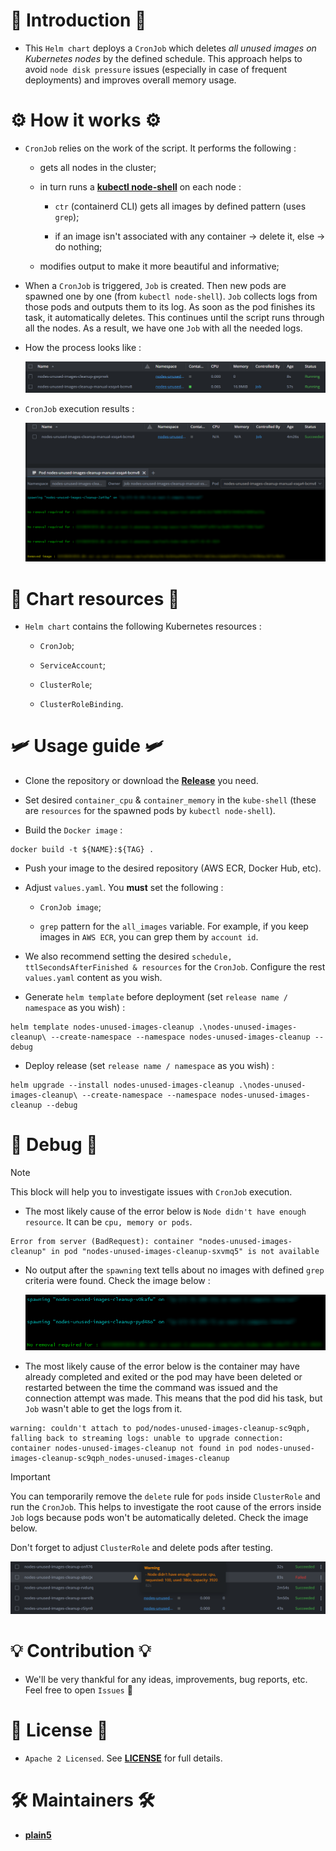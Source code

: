 # 🔰 Introduction 🔰

* This `Helm chart` deploys a `CronJob` which deletes *all unused images on Kubernetes nodes* by the defined schedule. This approach helps to avoid `node disk pressure` issues (especially in case of frequent deployments) and improves overall memory usage.

# ⚙️ How it works ⚙️

* `CronJob` relies on the work of the script. It performs the following :

  * gets all nodes in the cluster;

  * in turn runs a **[kubectl node-shell](https://github.com/kvaps/kubectl-node-shell)** on each node :
    * `ctr` (containerd CLI) gets all images by defined pattern (uses `grep`);
    
    * if an image isn't associated with any container -> delete it, else -> do nothing;

  * modifies output to make it more beautiful and informative;

* When a `CronJob` is triggered, `Job` is created. Then new pods are spawned one by one (from `kubectl node-shell`). `Job` collects logs from those pods and outputs them to its log. As soon as the pod finishes its task, it automatically deletes. This continues until the script runs through all the nodes. As a result, we have one `Job` with all the needed logs.
 
* How the process looks like :
 
  ![image](./media/process-in-action.png)

* `CronJob` execution results :
 
  ![image](./media/cronjob-results.png)

# 🧱 Chart resources 🧱

* `Helm chart` contains the following Kubernetes resources :

  * `CronJob`;

  * `ServiceAccount`;

  * `ClusterRole`;

  * `ClusterRoleBinding`.

# 🛩️ Usage guide 🛩️

* Clone the repository or download the **[Release](https://github.com/itsyndicate/nodes-unused-images-cleanup/releases)** you need.

* Set desired `container_cpu` & `container_memory` in the `kube-shell` (these are `resources` for the spawned pods by `kubectl node-shell`).

* Build the `Docker image` :

```
docker build -t ${NAME}:${TAG} .
```

* Push your image to the desired repository (AWS ECR, Docker Hub, etc).

* Adjust `values.yaml`. You **must** set the following :

  * `CronJob image`;

  * `grep` pattern for the `all_images` variable. For example, if you keep images in `AWS ECR`, you can grep them by `account id`.

* We also recommend setting the desired `schedule, ttlSecondsAfterFinished & resources` for the `CronJob`. Configure the rest `values.yaml` content as you wish.

* Generate `helm template` before deployment (set `release name / namespace` as you wish) :

```
helm template nodes-unused-images-cleanup .\nodes-unused-images-cleanup\ --create-namespace --namespace nodes-unused-images-cleanup --debug
```

* Deploy release (set `release name / namespace` as you wish) :

```
helm upgrade --install nodes-unused-images-cleanup .\nodes-unused-images-cleanup\ --create-namespace --namespace nodes-unused-images-cleanup --debug
```

# 🔎 Debug 🔎

> [!NOTE]
> This block will help you to investigate issues with `CronJob` execution.

* The most likely cause of the error below is `Node didn't have enough resource`. It can be `cpu, memory or pods`.

```
Error from server (BadRequest): container "nodes-unused-images-cleanup" in pod "nodes-unused-images-cleanup-sxvmq5" is not available
```

* No output after the `spawning` text tells about no images with defined `grep` criteria were found. Check the image below :

  ![image](./media/0-deleted-images.png)

* The most likely cause of the error below is the container may have already completed and exited or the pod may have been deleted or restarted between the time the command was issued and the connection attempt was made. This means that the pod did his task, but `Job` wasn't able to get the logs from it.

```
warning: couldn't attach to pod/nodes-unused-images-cleanup-sc9qph, falling back to streaming logs: unable to upgrade connection: container nodes-unused-images-cleanup not found in pod nodes-unused-images-cleanup-sc9qph_nodes-unused-images-cleanup
```

> [!IMPORTANT]
> You can temporarily remove the `delete` rule for `pods` inside `ClusterRole` and run the `CronJob`. This helps to investigate the root cause of the errors inside `Job` logs because pods won't be automatically deleted. Check the image below.
>
> Don't forget to adjust `ClusterRole` and delete pods after testing.

  ![image](./media/debug-without-pods-removal.png)


# 💡 Contribution 💡

* We'll be very thankful for any ideas, improvements, bug reports, etc. Feel free to open `Issues` 🤗

# 📜 License 📜
* `Apache 2 Licensed`. See **[LICENSE](https://github.com/itsyndicate/nodes-unused-images-cleanup/blob/main/LICENSE)** for full details.

# 🛠️ Maintainers 🛠️

* **[plain5](https://github.com/plain5)**
